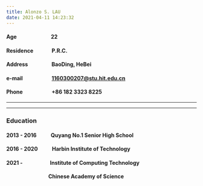 ```yaml
---
title: Alonzo S. LAU
date: 2021-04-11 14:23:32
---
```

#### Age &emsp;&emsp;&emsp;&emsp;&emsp;&emsp; 22
#### Residence &emsp;&emsp;&emsp; P.R.C.
#### Address &emsp;&emsp;&emsp;&emsp; BaoDing, HeBei
#### e-mail &emsp;&emsp;&emsp;&emsp;&emsp; 1160300207@stu.hit.edu.cn
#### Phone &emsp;&emsp;&emsp;&emsp;&emsp; +86 182 3323 8225
________________________________________________
________________________________________________
### Education
#### 2013 - 2016 &emsp; &emsp; Quyang No.1 Senior High School
#### 2016 - 2020 &emsp; &emsp; Harbin Institute of Technology
#### 2021 - &emsp; &emsp; &emsp; &emsp; Institute of Computing Technology 
#### &emsp; &emsp;&emsp;&emsp;&emsp; &emsp; &emsp; Chinese Academy of Science
<!-- #### &emsp; &emsp;&emsp;&emsp;&emsp; &emsp; &emsp; Zhongke Haiwei Technology Co., Ltd. -->